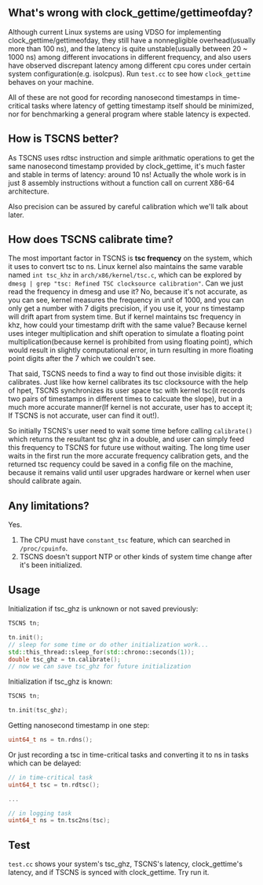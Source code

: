 ## What's wrong with clock_gettime/gettimeofday?
Although current Linux systems are using VDSO for implementing clock_gettime/gettimeofday, they still have a nonnegligible overhead(usually more than 100 ns), and the latency is quite unstable(usually between 20 ~ 1000 ns) among different invocations in different frequency, and also users have observed discrepant latency among different cpu cores under certain system configuration(e.g. isolcpus). Run `test.cc` to see how `clock_gettime` behaves on your machine.

All of these are not good for recording nanosecond timestamps in time-critical tasks where latency of getting timestamp itself should be minimized, nor for benchmarking a general program where stable latency is expected.

## How is TSCNS better?
As TSCNS uses rdtsc instruction and simple arithmatic operations to get the same nanosecond timestamp provided by clock_gettime, it's much faster and stable in terms of latency: around 10 ns! Actually the whole work is in just 8 assembly instructions without a function call on current X86-64 architecture.

Also precision can be assured by careful calibration which we'll talk about later.

## How does TSCNS calibrate time?
The most important factor in TSCNS is **tsc frequency** on the system, which it uses to convert tsc to ns. Linux kernel also maintains the same varable named `int tsc_khz` in `arch/x86/kernel/tsc.c`, which can be explored by `dmesg | grep "tsc: Refined TSC clocksource calibration"`. Can we just read the frequency in dmesg and use it? No, because it's not accurate, as you can see, kernel measures the frequency in unit of 1000, and you can only get a number with 7 digits precision, if you use it, your ns timestamp will drift apart from system time. But if kernel maintains tsc frequency in khz, how could your timestamp drift with the same value? Because kernel uses integer multiplication and shift operation to simulate a floating point multiplication(because kernel is prohibited from using floating point), which would result in slightly computational error, in turn resulting in more floating point digits after the 7 which we couldn't see. 

That said, TSCNS needs to find a way to find out those invisible digits: it calibrates. Just like how kernel calibrates its tsc clocksource with the help of hpet, TSCNS synchronizes its user space tsc with kernel tsc(it records two pairs of timestamps in different times to calcuate the slope), but in a much more accurate manner(If kernel is not accurate, user has to accept it; If TSCNS is not accurate, user can find it out!). 

So initially TSCNS's user need to wait some time before calling `calibrate()` which returns the resultant tsc ghz in a double, and user can simply feed this frequency to TSCNS for future use without waiting. The long time user waits in the first run the more accurate frequency calibration gets, and the returned tsc requency could be saved in a config file on the machine, because it remains valid until user upgrades hardware or kernel when user should calibrate again.

## Any limitations?
Yes.
1) The CPU must have `constant_tsc` feature, which can searched in `/proc/cpuinfo`.
2) TSCNS doesn't support NTP or other kinds of system time change after it's been initialized.

## Usage
Initialization if tsc_ghz is unknown or not saved previously:
```C++
TSCNS tn;

tn.init();
// sleep for some time or do other initialization work...
std::this_thread::sleep_for(std::chrono::seconds(1));
double tsc_ghz = tn.calibrate();
// now we can save tsc_ghz for future initialization

```

Initialization if tsc_ghz is known:
```C++
TSCNS tn;

tn.init(tsc_ghz);
```

Getting nanosecond timestamp in one step:
```C++
uint64_t ns = tn.rdns();
```

Or just recording a tsc in time-critical tasks and converting it to ns in tasks which can be delayed:
```C++
// in time-critical task
uint64_t tsc = tn.rdtsc();

...

// in logging task
uint64_t ns = tn.tsc2ns(tsc);
```

## Test
`test.cc` shows your system's tsc_ghz, TSCNS's latency, clock_gettime's latency, and if TSCNS is synced with clock_gettime. Try run it.
